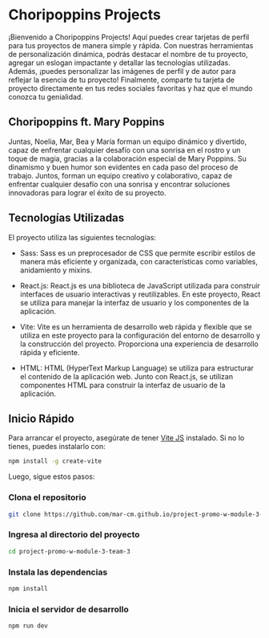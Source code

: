 # Choripoppins Projects

¡Bienvenido a Choripoppins Projects! Aquí puedes crear tarjetas de perfil para tus proyectos de manera simple y rápida. Con nuestras herramientas de personalización dinámica, podrás destacar el nombre de tu proyecto, agregar un eslogan impactante y detallar las tecnologías utilizadas. Además, ¡puedes personalizar las imágenes de perfil y de autor para reflejar la esencia de tu proyecto! Finalmente, comparte tu tarjeta de proyecto directamente en tus redes sociales favoritas y haz que el mundo conozca tu genialidad.

## Choripoppins ft. Mary Poppins

Juntas, Noelia, Mar, Bea y María forman un equipo dinámico y divertido, capaz de enfrentar cualquier desafío con una sonrisa en el rostro y un toque de magia, gracias a la colaboración especial de Mary Poppins. Su dinamismo y buen humor son evidentes en cada paso del proceso de trabajo. Juntos, forman un equipo creativo y colaborativo, capaz de enfrentar cualquier desafío con una sonrisa y encontrar soluciones innovadoras para lograr el éxito de su proyecto.

## Tecnologías Utilizadas

El proyecto utiliza las siguientes tecnologías:

- Sass: Sass es un preprocesador de CSS que permite escribir estilos de manera más eficiente y organizada, con características como variables, anidamiento y mixins.

- React.js: React.js es una biblioteca de JavaScript utilizada para construir interfaces de usuario interactivas y reutilizables. En este proyecto, React se utiliza para manejar la interfaz de usuario y los componentes de la aplicación.

- Vite: Vite es un herramienta de desarrollo web rápida y flexible que se utiliza en este proyecto para la configuración del entorno de desarrollo y la construcción del proyecto. Proporciona una experiencia de desarrollo rápida y eficiente.

- HTML: HTML (HyperText Markup Language) se utiliza para estructurar el contenido de la aplicación web. Junto con React.js, se utilizan componentes HTML para construir la interfaz de usuario de la aplicación.

## Inicio Rápido

Para arrancar el proyecto, asegúrate de tener [Vite JS](https://vitejs.dev/) instalado. Si no lo tienes, puedes instalarlo con:

```bash
npm install -g create-vite
```

Luego, sigue estos pasos:

### Clona el repositorio

```bash
git clone https://github.com/mar-cm.github.io/project-promo-w-module-3-team-3/
```

### Ingresa al directorio del proyecto

```bash
cd project-promo-w-module-3-team-3
```

### Instala las dependencias

```bash
npm install
```

### Inicia el servidor de desarrollo

```bash
npm run dev
```

